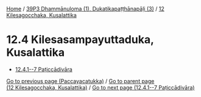 
[Home](/) / [39P3 Dhammānuloma (1), Dukatikapaṭṭhānapāḷi (3)](../../39P3.md) / [12 Kilesagocchaka, Kusalattika](../12.md)

# 12.4 Kilesasampayuttaduka, Kusalattika

* [12.4.1--7 Paṭiccādivāra](12.4/12.4.1--7.md)

[Go to previous page (Paccayacatukka)](12.3/12.3.1--7/Paccayacatukka.md) / [Go to parent page (12 Kilesagocchaka, Kusalattika)](../12.md) / [Go to next page (12.4.1--7 Paṭiccādivāra)](12.4/12.4.1--7.md)


